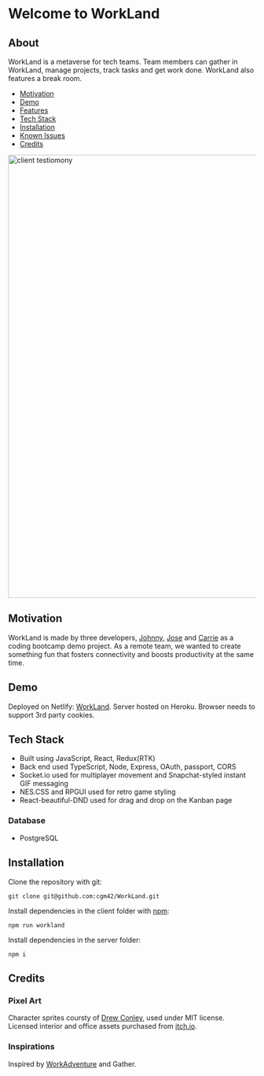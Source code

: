 # Welcome to WorkLand

## About

WorkLand is a metaverse for tech teams. Team members can gather in WorkLand, manage projects, track tasks and get work done. WorkLand also features a break room.

- [Motivation](#motivation)
- [Demo](#demo)
- [Features](#features)
- [Tech Stack](#tech-stack)
- [Installation](#installation)
- [Known Issues](#known-issues)
- [Credits](#credits)

<img src="./docs/client-testimony.png" alt='client testiomony' width='900'>

## Motivation

WorkLand is made by three developers, [Johnny](https://github.com/jlabedzki), [Jose](https://github.com/Josebautista10) and [Carrie](https://github.com/cgm42/) as a coding bootcamp demo project. As a remote team, we wanted to create something fun that fosters connectivity and boosts productivity at the same time.

## Demo

Deployed on Netlify: [WorkLand](https://workland.netlify.app/).
Server hosted on Heroku.
Browser needs to support 3rd party cookies.

## Tech Stack

- Built using JavaScript, React, Redux(RTK)
- Back end used TypeScript, Node, Express, OAuth, passport, CORS
- Socket.io used for multiplayer movement and Snapchat-styled instant GIF messaging
- NES.CSS and RPGUI used for retro game styling
- React-beautiful-DND used for drag and drop on the Kanban page

### Database

- PostgreSQL

## Installation

Clone the repository with git:

```shell
git clone git@github.com:cgm42/WorkLand.git
```

Install dependencies in the client folder with [npm](https://npmjs.com):

```shell
npm run workland
```

Install dependencies in the server folder:

```shell
npm i
```

## Credits

### Pixel Art

Character sprites coursty of [Drew Conley](https://codepen.io/punkydrewster713), used under MIT license.
Licensed interior and office assets purchased from [itch.io](https://limezu.itch.io/).

### Inspirations

Inspired by [WorkAdventure](https://github.com/thecodingmachine/workadventure) and Gather.
